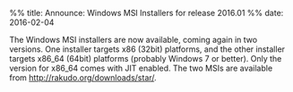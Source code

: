 %% title: Announce: Windows MSI Installers for release 2016.01
%% date: 2016-02-04

The Windows MSI installers are now available, coming again in two versions. One installer targets x86 (32bit) platforms, and the other installer targets x86_64 (64bit) platforms (probably Windows 7 or better). Only the version for x86_64 comes with JIT enabled.
The two MSIs are available from <a href="http://rakudo.org/downloads/star/">http://rakudo.org/downloads/star/</a>.